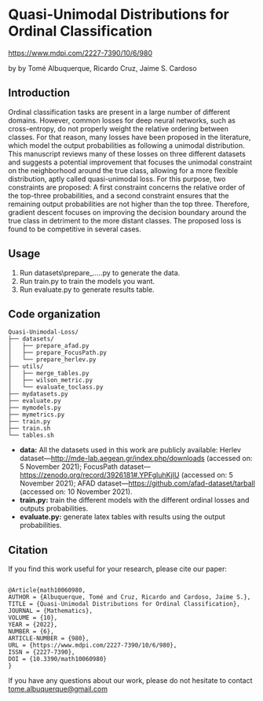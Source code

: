 # Quasi-Unimodal Distributions for Ordinal Classification

https://www.mdpi.com/2227-7390/10/6/980

by by Tomé Albuquerque, Ricardo Cruz, Jaime S. Cardoso

## Introduction
Ordinal classification tasks are present in a large number of different domains. However, common losses for deep neural networks, such as cross-entropy, do not properly weight the relative ordering between classes. For that reason, many losses have been proposed in the literature, which model the output probabilities as following a unimodal distribution. This manuscript reviews many of these losses on three different datasets and suggests a potential improvement that focuses the unimodal constraint on the neighborhood around the true class, allowing for a more flexible distribution, aptly called quasi-unimodal loss. For this purpose, two constraints are proposed: A first constraint concerns the relative order of the top-three probabilities, and a second constraint ensures that the remaining output probabilities are not higher than the top three. Therefore, gradient descent focuses on improving the decision boundary around the true class in detriment to the more distant classes. The proposed loss is found to be competitive in several cases.

## Usage

  1. Run datasets\prepare_.....py to generate the data.
  2. Run train.py to train the models you want.
  3. Run evaluate.py to generate results table.

## Code organization
```
Quasi-Unimodal-Loss/
├── datasets/
│   ├── prepare_afad.py
│   ├── prepare_FocusPath.py
│   └── prepare_herlev.py
├── utils/
│   ├── merge_tables.py
│   ├── wilson_metric.py
│   └── evaluate_toclass.py
├── mydatasets.py
├── evaluate.py
├── mymodels.py
├── mymetrics.py
├── train.py
├── train.sh
└── tables.sh

```
  * **data:** All the datasets used in this work are publicly available: Herlev dataset—http://mde-lab.aegean.gr/index.php/downloads (accessed on: 5 November 2021); FocusPath dataset—https://zenodo.org/record/3926181#.YPFgluhKjIU (accessed on: 5 November 2021); AFAD dataset—https://github.com/afad-dataset/tarball (accessed on: 10 November 2021).
  * **train.py:** train the different models with the different ordinal losses
    and outputs probabilities.
  * **evaluate.py:** generate latex tables with results using the output
    probabilities.
    
## Citation
If you find this work useful for your research, please cite our paper:
```

@Article{math10060980,
AUTHOR = {Albuquerque, Tomé and Cruz, Ricardo and Cardoso, Jaime S.},
TITLE = {Quasi-Unimodal Distributions for Ordinal Classification},
JOURNAL = {Mathematics},
VOLUME = {10},
YEAR = {2022},
NUMBER = {6},
ARTICLE-NUMBER = {980},
URL = {https://www.mdpi.com/2227-7390/10/6/980},
ISSN = {2227-7390},
DOI = {10.3390/math10060980}
}

```

If you have any questions about our work, please do not hesitate to contact [tome.albuquerque@gmail.com](tome.albuquerque@gmail.com)
